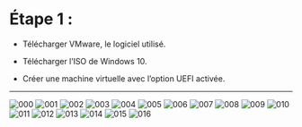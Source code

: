 # Étape 1 :

- Télécharger VMware, le logiciel utilisé.

- Télécharger l’ISO de Windows 10.

- Créer une machine virtuelle avec l’option UEFI activée.

---

![000](https://github.com/user-attachments/assets/787b2fd2-d710-4ef9-9a46-125fe18a6bdd)
![001](https://github.com/user-attachments/assets/2c58e1d6-08c9-45e4-9184-14958cc1834a)
![002](https://github.com/user-attachments/assets/ecd2e5ad-0e96-41d8-b58e-6dc74683f6d4)
![003](https://github.com/user-attachments/assets/a6eeba6d-1581-4653-bb6a-6fbdcc5398a9)
![004](https://github.com/user-attachments/assets/07c9284a-2efe-40fe-abf6-72b48d57e90c)
![005](https://github.com/user-attachments/assets/58713082-aec8-49cb-b14a-45aa250c6ee6)
![006](https://github.com/user-attachments/assets/93e58bfc-1f17-40e5-8daf-738695b30d1d)
![007](https://github.com/user-attachments/assets/b16c3542-f509-44af-9077-250c53563891)
![008](https://github.com/user-attachments/assets/828c98b6-1ba7-48a1-963f-3adb12fa3e12)
![009](https://github.com/user-attachments/assets/9d84f16d-757b-475e-bd17-d4db11d586f6)
![010](https://github.com/user-attachments/assets/0ef51404-ae5a-4a83-a8e7-44189b513890)
![011](https://github.com/user-attachments/assets/a57af649-44e6-4dd7-a531-54221681e6c0)
![012](https://github.com/user-attachments/assets/0a262368-aaac-450f-8f48-75d4f51e9058)
![013](https://github.com/user-attachments/assets/d5f64756-7181-430c-8316-56ff61656a54)
![014](https://github.com/user-attachments/assets/41067f24-837f-45e7-9de1-33019d5b7aaa)
![015](https://github.com/user-attachments/assets/788e7a40-04c3-409a-b2b8-c353578ae628)
![016](https://github.com/user-attachments/assets/0004dd0e-d1b1-4a6c-80cf-5cb769cafc1d)
